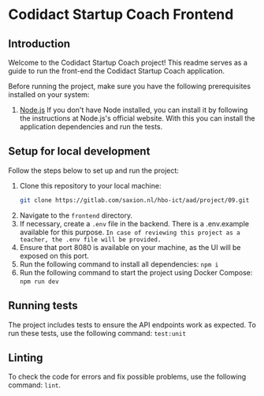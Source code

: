 # Codidact Startup Coach Frontend

## Introduction
Welcome to the Codidact Startup Coach project! This readme serves as a guide to run the front-end the Codidact Startup Coach application.


Before running the project, make sure you have the following prerequisites installed on your system:

1. [Node.js](https://nodejs.org/en) If you don't have Node installed, you can install it by following the instructions at Node.js's official website.
With this you can install the application dependencies and run the tests.

## Setup for local development
Follow the steps below to set up and run the project:

1. Clone this repository to your local machine:
   ```bash
   git clone https://gitlab.com/saxion.nl/hbo-ict/aad/project/09.git
   ```
2. Navigate to the ```frontend``` directory.
3. If necessary, create a ```.env``` file in the backend. There is a .env.example available for this purpose. ```In case of reviewing this project as a teacher, the .env file will be provided.```
4. Ensure that port 8080 is available on your machine, as the UI will be exposed on this port.
5. Run the following command to install all dependencies:
   ```npm i```
6. Run the following command to start the project using Docker Compose:
   ```npm run dev```

## Running tests
The project includes  tests to ensure the API endpoints work as expected. To run these tests, use the following command:
```test:unit```

## Linting
To check the code for errors and fix possible problems, use the following command: ```lint```.   
